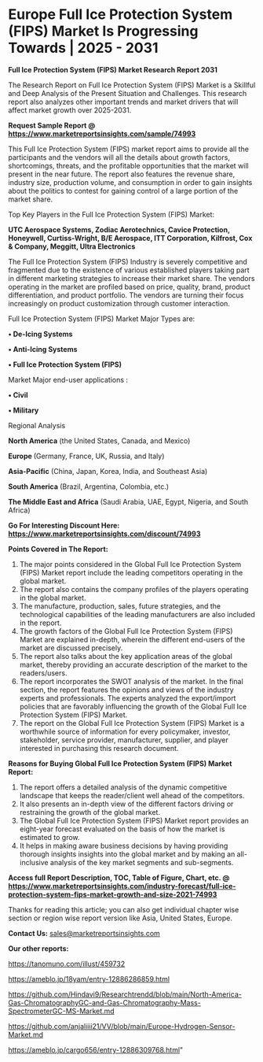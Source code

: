 # Europe Full Ice Protection System (FIPS) Market Is Progressing Towards | 2025 - 2031

<strong>Full Ice Protection System (FIPS) Market Research Report 2031</strong>

The Research Report on Full Ice Protection System (FIPS) Market is a Skillful and Deep Analysis of the Present Situation and Challenges. This research report also analyzes other important trends and market drivers that will affect market growth over 2025-2031.

<strong>Request Sample Report @ <a href=https://www.marketreportsinsights.com/sample/74993>https://www.marketreportsinsights.com/sample/74993</a></strong>

This Full Ice Protection System (FIPS) market report aims to provide all the participants and the vendors will all the details about growth factors, shortcomings, threats, and the profitable opportunities that the market will present in the near future. The report also features the revenue share, industry size, production volume, and consumption in order to gain insights about the politics to contest for gaining control of a large portion of the market share.

Top Key Players in the Full Ice Protection System (FIPS) Market:

<strong>UTC Aerospace Systems, Zodiac Aerotechnics, Cavice Protection, Honeywell, Curtiss-Wright, B/E Aerospace, ITT Corporation, Kilfrost, Cox & Company, Meggitt, Ultra Electronics</strong>

The Full Ice Protection System (FIPS) Industry is severely competitive and fragmented due to the existence of various established players taking part in different marketing strategies to increase their market share. The vendors operating in the market are profiled based on price, quality, brand, product differentiation, and product portfolio. The vendors are turning their focus increasingly on product customization through customer interaction.

Full Ice Protection System (FIPS) Market Major Types are:

<strong>• De-Icing Systems

• Anti-Icing Systems

• Full Ice Protection System (FIPS)</strong>

Market Major end-user applications :

<strong>• Civil

• Military</strong>

Regional Analysis

</u><strong><b>North America</b></strong> (the United States, Canada, and Mexico)

<strong><b>Europe </b></strong>(Germany, France, UK, Russia, and Italy)

<strong><b>Asia-Pacific</b></strong> (China, Japan, Korea, India, and Southeast Asia)

<strong><b>South America</b></strong> (Brazil, Argentina, Colombia, etc.)

<strong><b>The Middle East and Africa</b></strong> (Saudi Arabia, UAE, Egypt, Nigeria, and South Africa)

<strong>Go For Interesting Discount Here: <a href=https://www.marketreportsinsights.com/discount/74993>https://www.marketreportsinsights.com/discount/74993</a></strong>

<strong>Points Covered in The Report:</strong>
<ol>
  <li>The major points considered in the Global Full Ice Protection System (FIPS) Market report include the leading competitors operating in the global market.</li>
  <li>The report also contains the company profiles of the players operating in the global market.</li>
  <li>The manufacture, production, sales, future strategies, and the technological capabilities of the leading manufacturers are also included in the report.</li>
  <li>The growth factors of the Global Full Ice Protection System (FIPS) Market are explained in-depth, wherein the different end-users of the market are discussed precisely.</li>
  <li>The report also talks about the key application areas of the global market, thereby providing an accurate description of the market to the readers/users.</li>
  <li>The report incorporates the SWOT analysis of the market. In the final section, the report features the opinions and views of the industry experts and professionals. The experts analyzed the export/import policies that are favorably influencing the growth of the Global Full Ice Protection System (FIPS) Market.</li>
  <li>The report on the Global Full Ice Protection System (FIPS) Market is a worthwhile source of information for every policymaker, investor, stakeholder, service provider, manufacturer, supplier, and player interested in purchasing this research document.</li>
</ol>
<strong>Reasons for Buying Global Full Ice Protection System (FIPS) Market Report:</strong>

<ol>
  <li>The report offers a detailed analysis of the dynamic competitive landscape that keeps the reader/client well ahead of the competitors.</li>
  <li>It also presents an in-depth view of the different factors driving or restraining the growth of the global market.</li>
  <li>The Global Full Ice Protection System (FIPS) Market report provides an eight-year forecast evaluated on the basis of how the market is estimated to grow.</li>
  <li>It helps in making aware business decisions by having providing thorough insights insights into the global market and by making an all-inclusive analysis of the key market segments and sub-segments.</li>
</ol>
<strong>Access full Report Description, TOC, Table of Figure, Chart, etc. @ <a href=https://www.marketreportsinsights.com/industry-forecast/full-ice-protection-system-fips-market-growth-and-size-2021-74993>https://www.marketreportsinsights.com/industry-forecast/full-ice-protection-system-fips-market-growth-and-size-2021-74993</a></strong>


Thanks for reading this article; you can also get individual chapter wise section or region wise report version like Asia, United States, Europe.

<strong>Contact Us:</strong>
sales@marketreportsinsights.com

<strong>Our other reports:</strong>

<a href=https://tanomuno.com/illust/459732>https://tanomuno.com/illust/459732</a>

<a href=https://ameblo.jp/18yam/entry-12886286859.html>https://ameblo.jp/18yam/entry-12886286859.html</a>

<a href=https://github.com/Hindavi9/Researchtrendd/blob/main/North-America-Gas-ChromatographyGC-and-Gas-Chromatography-Mass-SpectrometerGC-MS-Market.md>https://github.com/Hindavi9/Researchtrendd/blob/main/North-America-Gas-ChromatographyGC-and-Gas-Chromatography-Mass-SpectrometerGC-MS-Market.md</a>

<a href=https://github.com/anjaliiii21/VV/blob/main/Europe-Hydrogen-Sensor-Market.md>https://github.com/anjaliiii21/VV/blob/main/Europe-Hydrogen-Sensor-Market.md</a>

<a href=https://ameblo.jp/cargo656/entry-12886309768.html>https://ameblo.jp/cargo656/entry-12886309768.html</a>"
